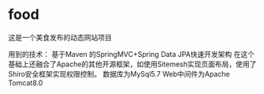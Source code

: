 # food
这是一个美食发布的动态网站项目


用到的技术：
基于Maven 的SpringMVC+Spring Data JPA快速开发架构
在这个基础上还融合了Apache的其他开源框架，如使用Sitemesh实现页面布局，使用了Shiro安全框架实现权限控制。
数据库为MySql5.7
Web中间件为Apache Tomcat8.0
